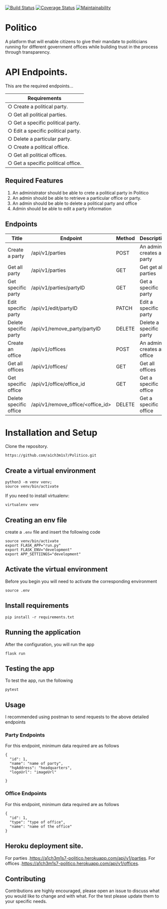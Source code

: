 [![Build Status](https://travis-ci.com/a1ch3m1s7/Politico.svg?branch=develop)](https://travis-ci.com/a1ch3m1s7/Politico) [![Coverage Status](https://coveralls.io/repos/github/a1ch3m1s7/Politico/badge.svg?branch=develop)](https://coveralls.io/github/a1ch3m1s7/Politico?branch=develop) [![Maintainability](https://api.codeclimate.com/v1/badges/f2aa7312e96fc80a8a8f/maintainability)](https://codeclimate.com/github/a1ch3m1s7/Politico/maintainability)

# Politico
A platform that will enable citizens to give their mandate to politicians running for different government offices
while building trust in the process through transparency.


# API Endpoints.

This are the required endpoints...

| Requirements                        |
| ------------------------------------|
| ○ Create a political party.         |
| ○ Get all political parties.        |
| ○ Get a specific political party.   |
| ○ Edit a specific political party.  |
| ○ Delete a particular party.        |
| ○ Create a political office.        |
| ○ Get all political offices.        |
| ○ Get a specific political office.  |

## Required Features
1. An administrator should be able to crete a political party in Politico
2. An admin should be able to retrieve a particular office or party.
2. An admin should be able to delete a political party and office
3. Admin should be able to edit a party information

## Endpoints

Title | Endpoint | Method | Description
--- | --- | --- | ---
Create a party | /api/v1/parties | POST | An admin creates a party
Get all party | /api/v1/parties | GET | Get get all parties
Get specific party | /api/v1/parties/partyID | GET | Get a specific party
Edit specific party | /api/v1/edit/partyID | PATCH | Edit a specific party
Delete specific party | /api/v1/remove_party/partyID | DELETE | Delete a specific party
Create an office | /api/v1/offices | POST | An admin creates an office
Get all offices | /api/v1/offices/ | GET | Get all offices
Get specific office | /api/v1/office/office_id | GET | Get a specific office
Delete specific office | /api/v1/remove_office/<office_id> | DELETE | Get a specific office


# Installation and Setup
Clone the repository.
```
https://github.com/a1ch3m1s7/Politico.git
```

## Create a virtual environment

```
python3 -m venv venv;
source venv/bin/activate
```
If you need to install virtualenv:
```
virtualenv venv
```
## Creating an env file
create a ```.env``` file and insert the following code

```
source venv/bin/activate
export FLASK_APP="run.py"
export FLASK_ENV="development"
export APP_SETTIINGS="development"

```

## Activate the virtual environment
Before you begin you will need to activate the corresponding environment
```
source .env
```
## Install requirements
```
pip install -r requirements.txt
```

## Running the application
After the configuration, you will run the app 
```
flask run
```
## Testing the app
To test the app, run the following

```
pytest
```

## Usage

I recommended using postman to send requests to the above detailed endpoints
### Party Endpoints
For this endpoint, minimum data required are as follows
```
{
  "id": 1,
  "name": "name of party",
  "hqAddress": "headquarters",
  "logoUrl": "imageUrl"
  
}
```
### Office Endpoints
For this endpoint, minimum data required are as follows
```
{
  "id": 1,
  "type": "type of office",
  "name": "name of the office"
}
```

## Heroku deployment site.
For parties .https://a1ch3m1s7-politico.herokuapp.com/api/v1/parties.
For offices .https://a1ch3m1s7-politico.herokuapp.com/api/v1/offices.

## Contributing
Contributions are highly encouraged, please open an issue to discuss what you would like to change and with what.
For the test please update them to your specific needs.




